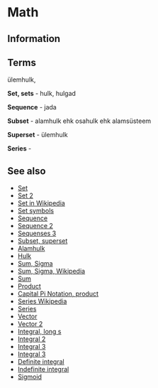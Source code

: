 # Math

## Information

## Terms

ülemhulk, 

**Set, sets** - hulk, hulgad

**Sequence** - jada

**Subset** - alamhulk ehk osahulk ehk alamsüsteem

**Superset** - ülemhulk

**Series** - 

## See also

* [Set](https://mathworld.wolfram.com/Set.html)
* [Set 2](https://www.mathsisfun.com/sets/venn-diagrams.html)
* [Set in Wikipedia](https://en.wikipedia.org/wiki/Set_(mathematics))
* [Set symbols](https://www.mathsisfun.com/sets/symbols.html)
* [Sequence](https://mathworld.wolfram.com/Sequence.html)
* [Sequence 2](https://www.mathsisfun.com/algebra/sequences-series.html)
* [Sequenses 3](https://www.mathsisfun.com/algebra/sequences-sums-geometric.html)
* [Subset, superset](https://en.wikipedia.org/wiki/Subset)
* [Alamhulk](https://et.wikipedia.org/wiki/Alamhulk)
* [Hulk](https://et.wikipedia.org/wiki/Hulk)
* [Sum, Sigma](https://www.mathsisfun.com/algebra/sigma-notation.html)
* [Sum, Sigma, Wikipedia](https://en.wikipedia.org/wiki/Summation#Capital-sigma_notation)
* [Sum](https://mathworld.wolfram.com/Sum.html)
* [Product](https://www.mathsisfun.com/definitions/product.html)
* [Capital Pi Notation, product](https://mathworld.wolfram.com/Product.html)
* [Series Wikipedia](https://mathworld.wolfram.com/Series.html)
* [Series](https://en.wikipedia.org/wiki/Series_(mathematics))
* [Vector](https://mathworld.wolfram.com/Vector.html)
* [Vector 2](https://www.mathsisfun.com/algebra/vectors.html)
* [Integral, long s](https://en.wikipedia.org/wiki/Integral)
* [Integral 2](https://et.wikipedia.org/wiki/Integraal)
* [Integral 3](https://www.mathsisfun.com/definitions/integral.html)
* [Integral 3](https://www.mathsisfun.com/calculus/integral-approximation-calculator.html)
* [Definite integral](https://www.mathsisfun.com/definitions/definite-integral.html)
* [Indefinite integral](https://www.mathsisfun.com/definitions/indefinite-integral.html)
* [Sigmoid](https://en.wikipedia.org/wiki/Sigmoid_function)
